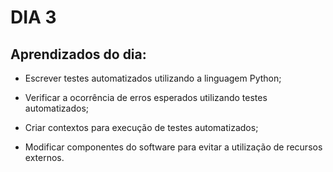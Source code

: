 # DIA 3

## Aprendizados do dia:
* Escrever testes automatizados utilizando a linguagem Python;

* Verificar a ocorrência de erros esperados utilizando testes automatizados;

* Criar contextos para execução de testes automatizados;

* Modificar componentes do software para evitar a utilização de recursos externos.

